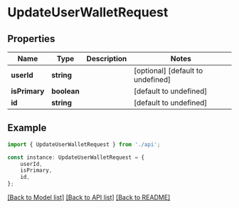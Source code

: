 # UpdateUserWalletRequest


## Properties

Name | Type | Description | Notes
------------ | ------------- | ------------- | -------------
**userId** | **string** |  | [optional] [default to undefined]
**isPrimary** | **boolean** |  | [default to undefined]
**id** | **string** |  | [default to undefined]

## Example

```typescript
import { UpdateUserWalletRequest } from './api';

const instance: UpdateUserWalletRequest = {
    userId,
    isPrimary,
    id,
};
```

[[Back to Model list]](../README.md#documentation-for-models) [[Back to API list]](../README.md#documentation-for-api-endpoints) [[Back to README]](../README.md)
